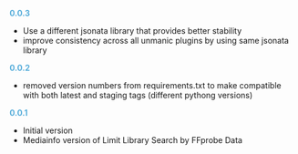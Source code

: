 
**<span style="color:#56adda">0.0.3</span>**
- Use a different jsonata library that provides better stability
- improve consistency across all unmanic plugins by using same jsonata library

**<span style="color:#56adda">0.0.2</span>**
- removed version numbers from requirements.txt to make compatible with both latest and staging tags (different pythong versions)

**<span style="color:#56adda">0.0.1</span>**
- Initial version
- Mediainfo version of Limit Library Search by FFprobe Data
